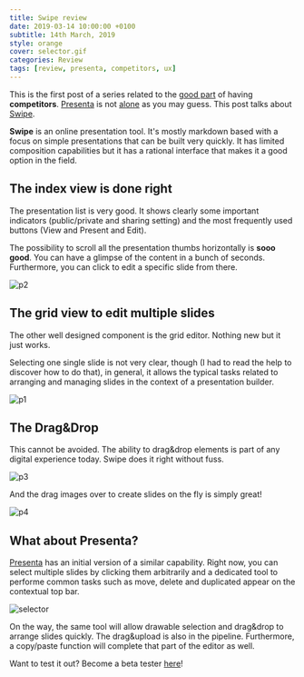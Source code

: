 ```yaml
---
title: Swipe review
date: 2019-03-14 10:00:00 +0100
subtitle: 14th March, 2019
style: orange
cover: selector.gif
categories: Review
tags: [review, presenta, competitors, ux]
---
```


This is the first post of a series related to the [good part](/blog/competitors-are-good/) of having **competitors**. [Presenta](https://www.presenta.cc) is not [alone](/blog/lets-talk-about-presentation-tools/) as you may guess. This post talks about [Swipe](https://www.swipe.to/home). 

**Swipe** is an online presentation tool. It's mostly markdown based with a focus on simple presentations that can be built very quickly. It has limited composition capabilities but it has a rational interface that makes it a good option in the field.

## The index view is done right

The presentation list is very good. It shows clearly some important indicators (public/private and sharing setting) and the most frequently used buttons (View and Present and Edit).

The possibility to scroll all the presentation thumbs horizontally is **sooo good**. You can have a glimpse of the content in a bunch of seconds. Furthermore, you can click to edit a specific slide from there.

![p2](/assets/posts/swipe-presentation-tool-in-review/p2.gif)

## The grid view to edit multiple slides

The other well designed component is the grid editor. Nothing new but it just works.

Selecting one single slide is not very clear, though (I had to read the help to discover how to do that), in general, it allows the typical tasks related to arranging and managing slides in the context of a presentation builder.

![p1](/assets/posts/swipe-presentation-tool-in-review/p1.gif)

## The Drag&Drop

This cannot be avoided. The ability to drag&drop elements is part of any digital experience today. Swipe does it right without fuss.

![p3](/assets/posts/swipe-presentation-tool-in-review/p3.gif)

And the drag images over to create slides on the fly is simply great!

![p4](/assets/posts/swipe-presentation-tool-in-review/p4.gif)

## What about Presenta?

[Presenta](https://www.presenta.cc) has an initial version of a similar capability. Right now, you can select multiple slides by clicking them arbitrarily and a dedicated tool to performe common tasks such as move, delete and duplicated appear on the contextual top bar.

![selector](/assets/posts/swipe-presentation-tool-in-review/selector.gif)

On the way, the same tool will allow drawable selection and drag&drop to arrange slides quickly. The drag&upload is also in the pipeline. Furthermore, a copy/paste function will complete that part of the editor as well.

Want to test it out? Become a beta tester [here](https://www.presenta.cc)!